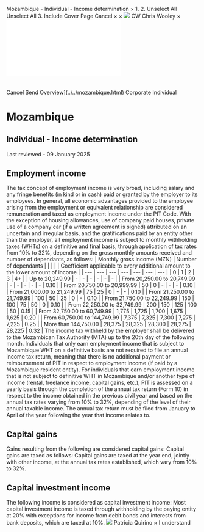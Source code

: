 Mozambique - Individual - Income determination
×
1.
2.
Unselect All
Unselect All
3.
Include Cover Page
Cancel
×
×
![](../../-/media/world-wide-tax-summaries/attachments/global---chris-wooley.ashx%3Frev=ac5e5f3223b34096b1afc2a6009c7320&revision=ac5e5f32-23b3-4096-b1af-c2a6009c7320&hash=859B7ADC84DC2CBEC9760E9E6EE7DE6D0A8BFCDF)
CW
Chris Wooley
×
![](income-determination.html)
######
Cancel
Send
Overview](../../mozambique.html)
Corporate
Individual
# Mozambique
## Individual - Income determination
Last reviewed - 09 January 2025
## Employment income
The tax concept of employment income is very broad, including salary and any fringe benefits (in kind or in cash) paid or granted by the employer to its employees. In general, all economic advantages provided to the employee arising from the employment or equivalent relationship are considered remuneration and taxed as employment income under the PIT Code.
With the exception of housing allowances, use of company paid houses, private use of a company car (if a written agreement is signed) attributed on an uncertain and irregular basis, and the gratifications paid by an entity other than the employer, all employment income is subject to monthly withholding taxes (WHTs) on a definitive and final basis, through application of tax rates from 10% to 32%, depending on the gross monthly amounts received and number of dependants, as follows:
| Monthly gross income (MZN) | Number of dependants | | | | | Coefficient applicable to every additional amount to the lower amount of income |
| --- | --- | --- | --- | --- | --- | --- |
| 0 | 1 | 2 | 3 | 4+ |
| Up to 20,249.99 | - | - | - | - | - | - |
| From 20,250.00 to 20,749.99 | - | - | - | - | - | 0.10 |
| From 20,750.00 to 20,999.99 | 50 | 0 | - | - | - | 0.10 |
| From 21,000.00 to 21,249.99 | 75 | 25 | 0 | - | - | 0.10 |
| From 21,250.00 to 21,749.99 | 100 | 50 | 25 | 0 | - | 0.10 |
| From 21,750.00 to 22,249.99 | 150 | 100 | 75 | 50 | 0 | 0.10 |
| From 22,250.00 to 32,749.99 | 200 | 150 | 125 | 100 | 50 | 0.15 |
| From 32,750.00 to 60,749.99 | 1,775 | 1,725 | 1,700 | 1,675 | 1,625 | 0.20 |
| From 60,750.00 to 144,749.99 | 7,375 | 7,325 | 7,300 | 7,275 | 7,225 | 0.25 |
| More than 144,750.00 | 28,375 | 28,325 | 28,300 | 28,275 | 28,225 | 0.32 |
The income tax withheld by the employer shall be delivered to the Mozambican Tax Authority (MTA) up to the 20th day of the following month.
Individuals that only earn employment income that is subject to Mozambique WHT on a definitive basis are not required to file an annual income tax return, meaning that there is no additional payment or reimbursement of PIT in respect to employment income (if paid by a Mozambique resident entity).
For individuals that earn employment income that is not subject to definitive WHT in Mozambique and/or another type of income (rental, freelance income, capital gains, etc.), PIT is assessed on a yearly basis through the completion of the annual tax return (Form 10) in respect to the income obtained in the previous civil year and based on the annual tax rates varying from 10% to 32%, depending of the level of their annual taxable income. The annual tax return must be filed from January to April of the year following the year that income relates to.
## Capital gains
Gains resulting from the following are considered capital gains:
Capital gains are taxed as follows:
Capital gains are taxed at the year end, jointly with other income, at the annual tax rates established, which vary from 10% to 32%.
## Capital investment income
The following income is considered as capital investment income:
Most capital investment income is taxed through withholding by the paying entity at 20% with exceptions for income from debit bonds and interests from bank deposits, which are taxed at 10%.
![](../../-/media/world-wide-tax-summaries/mozambiquepatricia-quirinomozambique--patricia-quirinojpg20230531164755698.ashx%3Frev=7d929b2f6af64746a2f357e1b1218d3e&revision=7d929b2f-6af6-4746-a2f3-57e1b1218d3e&hash=DB076B0104E9F2AEC03B54960EE757B8BEB0C93B)
Patricia Quirino
×
I understand